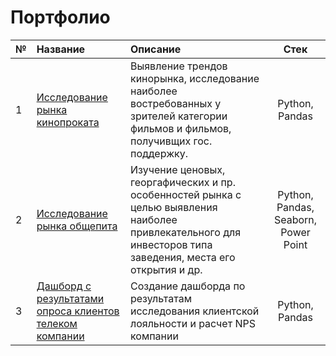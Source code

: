# Портфолио



| № | Название | Описание  | Стек  | 
|---|:---|:---|:---:|
| 1 | [Исследование рынка кинопроката](https://github.com/natkol1/Portfolio/blob/51e6366c36a1d9d6d86eb6935382504d6c3e430d/Project%201/Movie_industry_study.ipynb) | Выявление трендов кинорынка, исследование наиболее востребованных у зрителей категории фильмов и фильмов, получивщих гос. поддержку.  | Python, Pandas |   
| 2 | [Исследование рынка общепита](https://github.com/natkol1/Portfolio/blob/51e6366c36a1d9d6d86eb6935382504d6c3e430d/Project%202/Foodmarket_research.ipynb) | Изучение ценовых, георгафических и пр. особенностей рынка с целью выявления наиболее привлекательного для инвесторов типа заведения, места его открытия и др.  | Python, Pandas, Seaborn, Power Point  | 
| 3 | [Дашборд с результатами опроса клиентов телеком компании](https://github.com/natkol1/Portfolio/blob/029e025f9606d012455e2b28f66bccff71164a30/Project%203/NPS_study.ipynb)   |  Создание дашборда по результатам исследования клиентской лояльности и расчет NPS компании | Python, Pandas  |   

